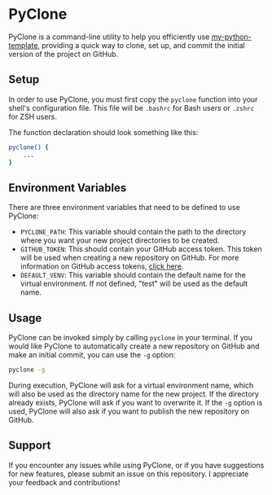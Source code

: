 # PyClone

PyClone is a command-line utility to help you efficiently use [my-python-template](https://github.com/C-Naoki/my-python-template), providing a quick way to clone, set up, and commit the initial version of the project on GitHub.

## Setup

In order to use PyClone, you must first copy the `pyclone` function into your shell's configuration file. This file will be `.bashrc` for Bash users or `.zshrc` for ZSH users.

The function declaration should look something like this:

```bash
pyclone() {
    ...
}
```

## Environment Variables

There are three environment variables that need to be defined to use PyClone:

- `PYCLONE_PATH`: This variable should contain the path to the directory where you want your new project directories to be created.
- `GITHUB_TOKEN`: This should contain your GitHub access token. This token will be used when creating a new repository on GitHub. For more information on GitHub access tokens, [click here](https://docs.github.com/en/authentication/keeping-your-account-and-data-secure/managing-your-personal-access-tokens).
- `DEFAULT_VENV`: This variable should contain the default name for the virtual environment. If not defined, "test" will be used as the default name.

## Usage

PyClone can be invoked simply by calling `pyclone` in your terminal. If you would like PyClone to automatically create a new repository on GitHub and make an initial commit, you can use the `-g` option:

```bash
pyclone -g
```

During execution, PyClone will ask for a virtual environment name, which will also be used as the directory name for the new project. If the directory already exists, PyClone will ask if you want to overwrite it. If the `-g` option is used, PyClone will also ask if you want to publish the new repository on GitHub.

## Support

If you encounter any issues while using PyClone, or if you have suggestions for new features, please submit an issue on this repository. I appreciate your feedback and contributions!
